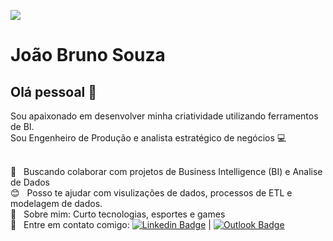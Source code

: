 <a href="https://www.digibee.com/"><img width="auto" heigth="50px" src="[[https://www.digibee.com/wp-content/uploads/2022/06/Digibee-logo-social-2022-stacked.jpg](https://www.canva.com/design/DAGTqQ6P45U/sMRFj4zwxl1StSw_UprtRA/view?utm_content=DAGTqQ6P45U&utm_campaign=designshare&utm_medium=link&utm_source=editor)](https://www.canva.com/design/DAGTqQ6P45U/sMRFj4zwxl1StSw_UprtRA/view?utm_content=DAGTqQ6P45U&utm_campaign=designshare&utm_medium=link&utm_source=editor)"></a>


# João Bruno Souza 

## Olá pessoal 👋
Sou apaixonado em desenvolver minha criatividade utilizando ferramentos de BI.<br/>
Sou  Engenheiro de Produção e analista estratégico de negócios  :computer:

 <br/> :purple_heart: &nbsp; Buscando colaborar com projetos de Business Intelligence (BI) e Analise de Dados
 <br/> :blush: &nbsp; Posso te ajudar com visulizações de dados, processos de ETL e modelagem de dados. 
 <br/> 💬  &nbsp; Sobre mim: Curto tecnologias, esportes e games 
 <br/> :email: &nbsp; Entre em contato comigo: [![Linkedin Badge](https://img.shields.io/badge/-JoaoBrunoSouza-blue?style=flat-square&logo=Linkedin&logoColor=white&link=https://www.linkedin.com/in/joaobrunosouza/)](https://www.linkedin.com/in/joaobrunosouza/) 
| 
[![Outlook Badge](https://img.shields.io/badge/-joaobruno.pereira@hotmail.com-0067b8?style=flat-square&logo=minutemailer&logoColor=white&link=mailto:joaobruno.pereira@hotmail.com)](mailto:joaobruno.pereira@hotmail.com)
